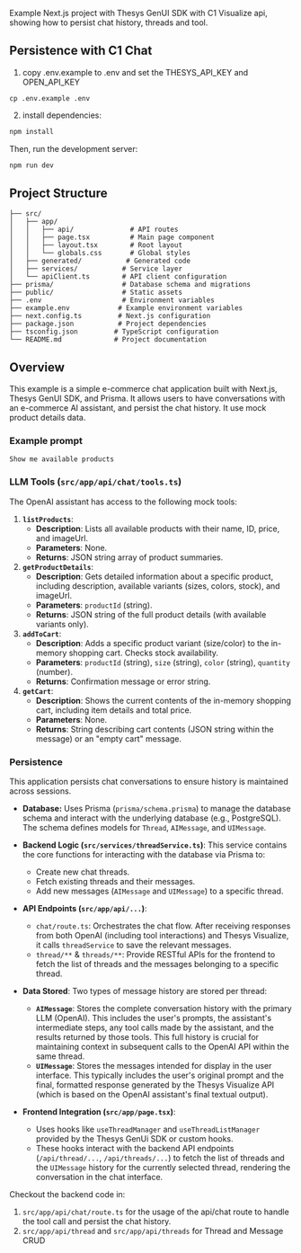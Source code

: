 Example Next.js project with Thesys GenUI SDK with C1 Visualize api, showing how to persist chat history, threads and tool.

## Persistence with C1 Chat

1. copy .env.example to .env and set the THESYS_API_KEY and OPEN_API_KEY

```
cp .env.example .env
```

2. install dependencies:

```bash
npm install
```

Then, run the development server:

```bash
npm run dev
```

## Project Structure

```
├── src/
│   ├── app/
│   │   ├── api/              # API routes
│   │   ├── page.tsx          # Main page component
│   │   ├── layout.tsx        # Root layout
│   │   └── globals.css       # Global styles
│   ├── generated/           # Generated code
│   ├── services/           # Service layer
│   └── apiClient.ts        # API client configuration
├── prisma/                 # Database schema and migrations
├── public/                 # Static assets
├── .env                    # Environment variables
├── example.env            # Example environment variables
├── next.config.ts         # Next.js configuration
├── package.json           # Project dependencies
├── tsconfig.json         # TypeScript configuration
└── README.md             # Project documentation
```

## Overview

This example is a simple e-commerce chat application built with Next.js, Thesys GenUI SDK, and Prisma. It allows users to have conversations with an e-commerce AI assistant, and persist the chat history. It use mock product details data.

### Example prompt

```
Show me available products
```

### LLM Tools (`src/app/api/chat/tools.ts`)

The OpenAI assistant has access to the following mock tools:

1.  **`listProducts`**:
    *   **Description**: Lists all available products with their name, ID, price, and imageUrl.
    *   **Parameters**: None.
    *   **Returns**: JSON string array of product summaries.
2.  **`getProductDetails`**:
    *   **Description**: Gets detailed information about a specific product, including description, available variants (sizes, colors, stock), and imageUrl.
    *   **Parameters**: `productId` (string).
    *   **Returns**: JSON string of the full product details (with available variants only).
3.  **`addToCart`**:
    *   **Description**: Adds a specific product variant (size/color) to the in-memory shopping cart. Checks stock availability.
    *   **Parameters**: `productId` (string), `size` (string), `color` (string), `quantity` (number).
    *   **Returns**: Confirmation message or error string.
4.  **`getCart`**:
    *   **Description**: Shows the current contents of the in-memory shopping cart, including item details and total price.
    *   **Parameters**: None.
    *   **Returns**: String describing cart contents (JSON string within the message) or an "empty cart" message.

### Persistence

This application persists chat conversations to ensure history is maintained across sessions.

*   **Database:** Uses Prisma (`prisma/schema.prisma`) to manage the database schema and interact with the underlying database (e.g., PostgreSQL). The schema defines models for `Thread`, `AIMessage`, and `UIMessage`.

*   **Backend Logic (`src/services/threadService.ts`)**: This service contains the core functions for interacting with the database via Prisma to:
    *   Create new chat threads.
    *   Fetch existing threads and their messages.
    *   Add new messages (`AIMessage` and `UIMessage`) to a specific thread.

*   **API Endpoints (`src/app/api/...`)**:
    *   `chat/route.ts`: Orchestrates the chat flow. After receiving responses from both OpenAI (including tool interactions) and Thesys Visualize, it calls `threadService` to save the relevant messages.
    *   `thread/**` & `threads/**`: Provide RESTful APIs for the frontend to fetch the list of threads and the messages belonging to a specific thread.

*   **Data Stored**: Two types of message history are stored per thread:
    *   **`AIMessage`**: Stores the complete conversation history with the primary LLM (OpenAI). This includes the user's prompts, the assistant's intermediate steps, any tool calls made by the assistant, and the results returned by those tools. This full history is crucial for maintaining context in subsequent calls to the OpenAI API within the same thread.
    *   **`UIMessage`**: Stores the messages intended for display in the user interface. This typically includes the user's original prompt and the final, formatted response generated by the Thesys Visualize API (which is based on the OpenAI assistant's final textual output).

*   **Frontend Integration (`src/app/page.tsx`)**:
    *   Uses hooks like `useThreadManager` and `useThreadListManager` provided by the Thesys GenUi SDK or custom hooks.
    *   These hooks interact with the backend API endpoints (`/api/thread/...`, `/api/threads/...`) to fetch the list of threads and the `UIMessage` history for the currently selected thread, rendering the conversation in the chat interface.

Checkout the backend code in:

1. `src/app/api/chat/route.ts` for the usage of the api/chat route to handle the tool call and persist the chat history.
2. `src/app/api/thread` and `src/app/api/threads` for Thread and Message CRUD
